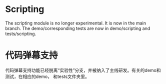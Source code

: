 Scripting
===================================

The scripting module is no longer experimental. It is now in the main branch. 
The demo/corresponding tests are now in demo/scripting and tests/scripting.

代码弹幕支持
===================================
代码弹幕支持功能已经脱离“实验性”分支，并被纳入了主线研发。有关的demo和测试，在相应的demo，
和tests文件夹里。
